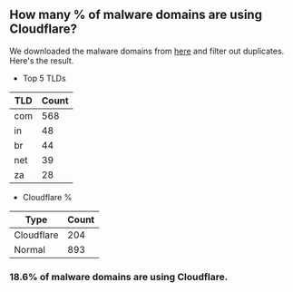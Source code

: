 ## How many % of malware domains are using Cloudflare?


We downloaded the malware domains from [here](https://urlhaus.abuse.ch) and filter out duplicates.
Here's the result.


[//]: # (start replacement)


- Top 5 TLDs

| TLD | Count |
| --- | --- |
| com | 568 |
| in | 48 |
| br | 44 |
| net | 39 |
| za | 28 |


- Cloudflare %

| Type | Count |
| --- | --- |
| Cloudflare | 204 |
| Normal | 893 |


### 18.6% of malware domains are using Cloudflare.
